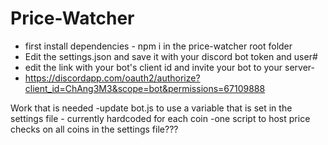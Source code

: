 # Price-Watcher

- first install dependencies - npm i in the price-watcher root folder
- Edit the settings.json and save it with your discord bot token and user#
- edit the link with your bot's client id and invite your bot to your server-
- https://discordapp.com/oauth2/authorize?client_id=ChAng3M3&scope=bot&permissions=67109888


Work that is needed
-update bot.js to use a variable that is set in the settings file - currently hardcoded for each coin
-one script to host price checks on all coins in the settings file??? 
